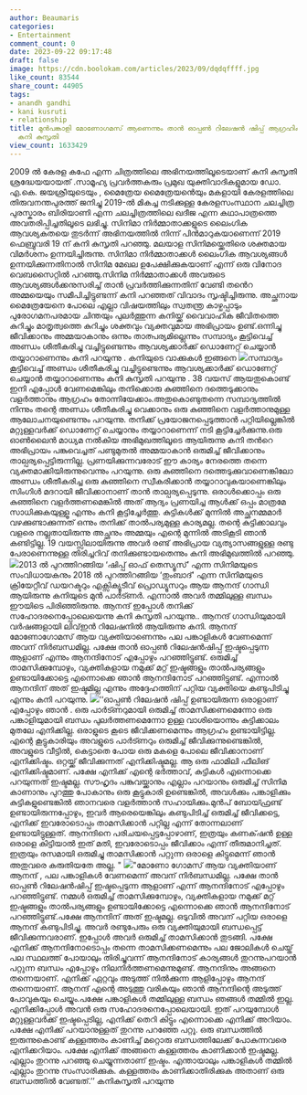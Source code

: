 ```yaml
---
author: Beaumaris
categories:
- Entertainment
comment_count: 0
date: 2023-09-22 09:17:48
draft: false
image: https://cdn.boolokam.com/articles/2023/09/dqdqffff.jpg
like_count: 83544
share_count: 44905
tags:
- anandh gandhi
- kani kusruti
- relationship
title: മുൻപങ്കാളി മോണോഗമസ്‌ ആണെന്നും താൻ ഓപ്പൺ റിലേഷൻ ഷിപ്പ് ആഗ്രഹിക്കുന്ന ആളാണെന്നും
  കനി കുസൃതി
view_count: 1633429
---
```


2009 ൽ കേരള കഫേ എന്ന ചിത്രത്തിലെ അഭിനയത്തിലൂടെയാണ് കനി കുസൃതി ശ്രദ്ധേയയായത് .സാമൂഹ്യ പ്രവർത്തകരും പ്രമുഖ യുക്തിവാദികളുമായ ഡോ. എ.കെ. ജയശ്രീയുടെയും , മൈത്രേയ മൈത്രേയൻെയും മകളായി കേരളത്തിലെ തിരുവനന്തപുരത്ത് ജനിച്ചു 2019-ൽ മികച്ച നടിക്കുള്ള കേരളസംസ്ഥാന ചലച്ചിത്ര പുരസ്കാരം ബിരിയാണി എന്ന ചലച്ചിത്രത്തിലെ ഖദീജ എന്ന കഥാപാത്രത്തെ അവതരിപ്പിച്ചതിലൂടെ ലഭിച്ചു. സിനിമാ നിർമ്മാതാക്കളുടെ ലൈംഗിക ആവശ്യകതയെ തുടർന്ന് അഭിനയത്തിൽ നിന്ന് പിൻമാറുകയാണെന്ന് 2019 ഫെബ്രുവരി 19 ന് കനി കുസൃതി പറഞ്ഞു. മലയാള സിനിമയ്ക്കെതിരെ ശക്തമായ വിമർശനം ഉന്നയിച്ചിരുന്നു. സിനിമാ നിർമ്മാതാക്കൾ ലൈംഗിക ആവശ്യങ്ങൾ ഉന്നയിക്കുന്നതിനാൽ സിനിമ മേഖല ഉപേക്ഷിക്കുകയാണ് എന്ന് ഒരു വിനോദ വെബസൈറ്റിൽ പറ‍‍ഞ്ഞു.സിനിമ നിർമ്മാതാക്കൾ അവരുടെ ആവശ്യങ്ങൾക്കനുസരിച്ച് താൻ പ്രവർത്തിക്കുന്നതിന് വേണ്ടി തൻെറ അമ്മയെയും സമീപിച്ചിട്ടുണ്ടന്ന് കനി പറഞ്ഞത് വിവാദം സൃഷ്ടിച്ചിരുന്നു. അച്ഛനായ മൈത്രേയേനെ പോലെ എല്ലാ വിഷയത്തിലും സ്വതന്ത്ര കാഴ്ചപ്പാടും പുരോഗമനപരമായ ചിന്തയും പുലർത്തുന്ന കനിയ്ക്ക് വൈവാഹിക ജീവിതത്തെ കുറിച്ചും മാതൃത്വത്തെ കുറിച്ചും ശക്തവും വ്യക്തവുമായ അഭിപ്രായം ഉണ്ട്.ഒന്നിച്ചു ജീവിക്കാനും അമ്മയാകാനും ഒന്നും താത്പര്യമില്ലെന്നും സമ്പാദ്യം കൂട്ടിവെച്ച് അണ്ഡം ശീതീകരിച്ചു വച്ചിട്ടുണ്ടെന്നും ആവശ്യക്കാർക്ക് ഡൊണേറ്റ് ചെയ്യാൻ തയ്യാറാണെന്നും കനി പറയുന്നു . കനിയുടെ വാക്കുകൾ ഇങ്ങനെ ![](https://cdn.boolokam.com/articles/2023/09/dqdqffff.jpg)സമ്പാദ്യം കൂട്ടിവെച്ച് അണ്ഡം ശീതീകരിച്ചു വച്ചിട്ടുണ്ടെന്നും ആവശ്യക്കാർക്ക് ഡൊണേറ്റ് ചെയ്യാൻ തയ്യാറാണെന്നും കനി കുസൃതി പറയുന്നു . 38 വയസ് ആയതുകൊണ്ട് ഇനി എപ്പോൾ വേണമെങ്കിലും തനിക്കൊരു കുഞ്ഞിനെ ദത്തെടുക്കാനും വളർത്താനും ആഗ്രഹം തോന്നിയേക്കാം.അതുകൊണ്ടുതന്നെ സമ്പാദ്യത്തിൽ നിന്നും തന്റെ അണ്ഡം ശീതീകരിച്ചു വെക്കാനും ഒരു കുഞ്ഞിനെ വളർത്താനുമുള്ള ആലോചനയുണ്ടെന്നും പറയുന്നു. തനിക്ക് പ്രയോജനപ്പെടുത്താൻ പറ്റിയില്ലെങ്കിൽ മറ്റുള്ളവർക്ക് ഡൊണേറ്റ് ചെയ്യാനും തയ്യാറാണെന്ന് നടി കൂട്ടിച്ചേർക്കുന്നു.ഒരു ഓൺലൈൻ മാധ്യമ നൽകിയ അഭിമുഖത്തിലൂടെ ആയിരുന്നു കനി തൻറെ അഭിപ്രായം പങ്കുവെച്ചത് പണ്ടുമുതൽ അമ്മയാകാൻ ഒരുമിച്ച് ജീവിക്കാനും താല്പര്യപ്പെട്ടിരുന്നില്ല. പ്രണയിക്കുന്നവരോട് ഈ കാര്യം നേരത്തെ തന്നെ വ്യക്തമാക്കിയിരുന്നുവെന്നും പറയുന്നു. ഒരു കുഞ്ഞിനെ ദത്തെടുക്കുവാണെങ്കിലോ അണ്ഡം ശീതീകരിച്ച ഒരു കുഞ്ഞിനെ സ്വീകരിക്കാൻ തയ്യാറാവുകയാണെങ്കിലും സിംഗിൾ മദറായി ജീവിക്കാനാണ് താൻ താല്പര്യപ്പെടുന്നു. ഒരാൾക്കൊപ്പം ഒരു കുഞ്ഞിനെ വളർത്തണമെങ്കിൽ അത് ആദ്യം പ്രണയിച്ച ആൾക്ക് ഒപ്പം മാത്രമേ സാധിക്കുകയുള്ളൂ എന്നും കനി കൂട്ടിച്ചേർത്തു. കുട്ടികൾക്ക് മുന്നിൽ അച്ഛനമ്മമാർ വഴക്കുണ്ടാക്കുന്നത് ഒന്നും തനിക്ക് താൽപര്യമുള്ള കാര്യമല്ല. തന്റെ കുട്ടിക്കാലവും വളരെ നല്ലതായിരുന്നു അച്ഛനും അമ്മയും എന്റെ മുന്നിൽ അടികൂടി ഞാൻ കണ്ടിട്ടില്ല. 19 വയസ്സിലായിരുന്നു അവർ രണ്ട് അഭിപ്രായ വ്യത്യാസങ്ങളുള്ള രണ്ടു പേരാണെന്നുള്ള തിരിച്ചറിവ് തനിക്കുണ്ടായതെന്നും കനി അഭിമുഖത്തിൽ പറഞ്ഞു. ![](https://cdn.boolokam.com/articles/2023/09/ddqqqd.jpg)2013 ൽ പുറത്തിറങ്ങിയ ‘ഷിപ്പ് ഓഫ് തെസ്യൂസ്’ എന്ന സിനിമയുടെ സംവിധായകനും 2018 ൽ പുറത്തിറങ്ങിയ ‘തുംബാദ്' എന്ന സിനിമയുടെ ക്രിയേറ്റീവ് ഡയറക്ടറും എക്സിക്യൂടീവ് പ്രൊഡ്യൂസറും ആയ ആനന്ദ് ഗാന്ധി ആയിരുന്നു കനിയുടെ മുൻ പാർട്ണർ. എന്നാൽ അവർ തമ്മിലുള്ള ബന്ധം ഈയിടെ പിരിഞ്ഞിരുന്നു. ആനന്ദ് ഇപ്പോൾ തനിക്ക് സഹോദരനെപ്പോലെയെന്നു കനി കുസൃതി പറയുന്നു.. ആനന്ദ് ഗാന്ധിയുമായി വർഷങ്ങളായി ലിവ്ഇൻ റിലേഷനിൽ ആയിരുന്നു കനി. ആനന്ദ് മോണോഗോമസ് ആയ വ്യക്തിയാണെന്നും പല പങ്കാളികൾ വേണമെന്ന് അവന് നിർബന്ധമില്ല. പക്ഷേ താൻ ഓപ്പൺ റിലേഷൻഷിപ്പ് ഇഷ്ടപ്പെടുന്ന ആളാണ് എന്നും ആനന്ദിനോട് എപ്പോഴും പറഞ്ഞിട്ടുണ്ട്. ഒരുമിച്ച് താമസിക്കുമ്പോഴും, വ്യക്തികളായ നമുക്ക് മറ്റ് ഇഷ്ടങ്ങളും താൽപര്യങ്ങളും ഉണ്ടായിക്കോട്ടെ എന്നൊക്കെ ഞാൻ ആനന്ദിനോട് പറഞ്ഞിട്ടുണ്ട്. എന്നാൽ ആനന്ദിന് അത് ഇഷ്ടമില്ല എന്നും അദ്ദേഹത്തിന് പറ്റിയ വ്യക്തിയെ കണ്ടുപിടിച്ചു എന്നും കനി പറയുന്നു. ![](https://cdn.boolokam.com/articles/2023/09/scv-1.jpg)‘‘ഓപ്പൺ റിലേഷൻ ഷിപ്പ് ഉണ്ടായിരുന്ന ഒരാളാണ്‌ എപ്പോഴും ഞാൻ . ഒരു പാർട്ണറുമായി ഒരുമിച്ച് താമസിക്കണമെന്നോ ഒരു പങ്കാളിയുമായി ബന്ധം പുലർത്തണമെന്നോ ഉള്ള വാശിയൊന്നും കുട്ടിക്കാലം മുതലേ എനിക്കില്ല. ഒരാളുടെ കൂടെ ജീവിക്കണമെന്നും ആഗ്രഹം ഉണ്ടായിട്ടില്ല. എന്റെ കൂട്ടുകാരിയും അവളുടെ പാർട്ണറും ഒരുമിച്ച് ജീവിക്കുന്നുണ്ടെങ്കിൽ, അവളുടെ വീട്ടിൽ, കെട്ടാതെ പോയ ഒരു മകളെ പോലെ ജീവിക്കാനാണ് എനിക്കിഷ്ടം. ഒറ്റയ്ക്ക് ജീവിക്കുന്നത് എനിക്കിഷ്ടമല്ല. ആ ഒരു ഫാമിലി ഫീലിങ് എനിക്കിഷ്ടമാണ്‌. പക്ഷേ എനിക്ക് എന്റെ ഭർത്താവ്, കുട്ടികൾ എന്നൊക്കെ പറയുന്നത് ഇഷ്ടമല്ല. സൗഹൃദം പങ്കുവയ്ക്കാനും എല്ലാം പറയാനും ഒരുമിച്ച് സിനിമ കാണാനും പുറത്തു പോകാനും ഒരു കൂട്ടുകാരി ഉണ്ടെങ്കിൽ, അവൾക്കും പങ്കാളിക്കും കുട്ടികളുണ്ടെങ്കിൽ ഞാനവരെ വളർത്താൻ സഹായിക്കും.മുൻപ് ബോയ്ഫ്രണ്ട് ഉണ്ടായിരുന്നപ്പോഴും, ഇവര്‍ ആരെയെങ്കിലും കണ്ടുപിടിച്ച് ഒരുമിച്ച് ജീവിക്കട്ടെ, എനിക്ക് ഇവരോടൊപ്പം താമസിക്കാൻ പറ്റില്ല എന്ന് തോന്നലാണ് ഉണ്ടായിട്ടുള്ളത്. ആനന്ദിനെ പരിചയപ്പെട്ടപ്പോഴാണ്, ഇത്രയും കണക്‌ഷൻ ഉള്ള ഒരാളെ കിട്ടിയാൽ ഇത് മതി, ഇവരോടൊപ്പം ജീവിക്കാം എന്ന് തീരുമാനിച്ചത്. ഇത്രയും രസമായി ഒരുമിച്ചു താമസിക്കാൻ പറ്റുന്ന ഒരാളെ കിട്ടുമെന്ന് ഞാൻ അതുവരെ കരുതിയതേ അല്ല. " ![](https://cdn.boolokam.com/articles/2023/09/12-1606627470.jpg)"മോണോ ഗോമസ് ആയ വ്യക്തിയാണ്‌ ആനന്ദ് , പല പങ്കാളികൾ വേണമെന്ന് അവന് നിർബന്ധമില്ല. പക്ഷേ താൻ ഓപ്പൺ റിലേഷൻഷിപ്പ് ഇഷ്ടപ്പെടുന്ന ആളാണ് എന്ന് ആനന്ദിനോട് എപ്പോഴും പറഞ്ഞിട്ടുണ്ട്. നമ്മൾ ഒരുമിച്ച് താമസിക്കുമ്പോഴും, വ്യക്തികളായ നമുക്ക് മറ്റ് ഇഷ്ടങ്ങളും താൽപര്യങ്ങളും ഉണ്ടായിക്കോട്ടെ എന്നൊക്കെ ഞാൻ ആനന്ദിനോട് പറഞ്ഞിട്ടുണ്ട്.പക്ഷേ ആനന്ദിന് അത് ഇഷ്ടമല്ല. ഒടുവിൽ അവന് പറ്റിയ ഒരാളെ ആനന്ദ് കണ്ടുപിടിച്ചു. അവര്‍ രണ്ടുപേരും ഒരു വ്യക്തിയുമായി ബന്ധപ്പെട്ട് ജീവിക്കുന്നവരാണ്. ഇപ്പോൾ അവർ ഒരുമിച്ച് താമസിക്കാൻ തുടങ്ങി. പക്ഷേ എനിക്ക് ആനന്ദിനോടൊപ്പം തന്നെ താമസിക്കണമെന്നും പല ജോലികൾ ചെയ്ത് പല സ്ഥലത്ത് പോയാലും തിരിച്ചുവന്ന് ആനന്ദിനോട് കാര്യങ്ങൾ തുറന്നുപറയാൻ പറ്റുന്ന ബന്ധം എപ്പോഴും നിലനിർത്തണമെന്നുമുണ്ട്. ആനന്ദിനും അങ്ങനെ തന്നെയാണ്. എനിക്ക് ഏറ്റവും അടുത്ത് നിൽക്കുന്ന ആളിപ്പോഴും ആനന്ദ് തന്നെയാണ്. ആനന്ദ് എന്റെ അടുത്തു വരികയും ഞാൻ ആനന്ദിന്റെ അടുത്ത് പോവുകയും ചെയ്യും.പക്ഷേ പങ്കാളികൾ തമ്മിലുള്ള ബന്ധം ഞങ്ങൾ തമ്മിൽ ഇല്ല. എനിക്കിപ്പോൾ അവൻ ഒരു സഹോദരനെപ്പോലെയായി. ഇത് പറയുമ്പോൾ മറ്റുള്ളവർക്ക് ഇഷ്ടപ്പെടില്ല, എനിക്ക് തെറി കിട്ടും എന്നൊക്കെ എനിക്ക് അറിയാം. പക്ഷേ എനിക്ക് പറയാനുള്ളത് തുറന്നു പറഞ്ഞേ പറ്റൂ. ഒരു ബന്ധത്തിൽ ഇരുന്നുകൊണ്ട് കള്ളത്തരം കാണിച്ച് മറ്റൊരു ബന്ധത്തിലേക്ക് പോകുന്നവരെ എനിക്കറിയാം. പക്ഷേ എനിക്ക് അങ്ങനെ കള്ളത്തരം കാണിക്കാൻ ഇഷ്ടമല്ല. എല്ലാം തുറന്നു പറഞ്ഞു ചെയ്യുന്നതാണ് ഇഷ്ടം. എന്തായാലും പങ്കാളികൾ തമ്മിൽ എല്ലാം തുറന്നു സംസാരിക്കുക. കള്ളത്തരം കാണിക്കാതിരിക്കുക അതാണ് ഒരു ബന്ധത്തിൽ വേണ്ടത്.’’ കനികുസൃതി പറയുന്നു